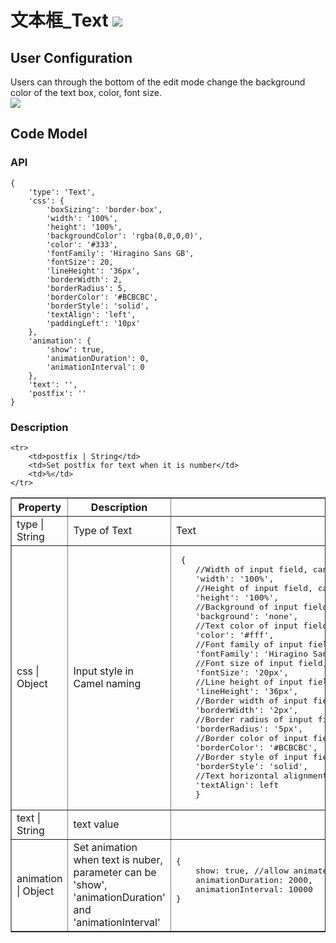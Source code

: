 # 文本框\_Text ![](/assets/text.png)
## User Configuration  
Users can through the bottom of the edit mode change the background color of the text box, color, font size.  
![](/assets/textUser.jpg)

## Code Model 

### API

```
{
	'type': 'Text',
	'css': {
		'boxSizing': 'border-box',
		'width': '100%',
		'height': '100%',
		'backgroundColor': 'rgba(0,0,0,0)',
		'color': '#333',
		'fontFamily': 'Hiragino Sans GB',
		'fontSize': 20,
		'lineHeight': '36px',
		'borderWidth': 2,
		'borderRadius': 5,
		'borderColor': '#BCBCBC',
		'borderStyle': 'solid',
		'textAlign': 'left',
		'paddingLeft': '10px'
	},
	'animation': {
		'show': true,
		'animationDuration': 0,
		'animationInterval': 0
	},
	'text': '',
	'postfix': ''
}
```

### Description

<table border="1">
    <tr>
        <th width="15%">Property</th>
        <th width="30%">Description</th>
        <th> value </th>
    </tr>
    <tr>
        <td>type | String</td>
        <td>Type of Text </td>
        <td>Text</td>
    </tr>
    <tr>
        <td>css | Object</td>
        <td> Input style in Camel naming </td>
        <td>
            <pre> {
 	//Width of input field, can be all parameters of css3 'width'
	'width': '100%',
	//Height of input field, can be all parameters of css3 'height' 
	'height': '100%',
	//Background of input field, can be all parameters of css3 'background' 
	'background': 'none',
	//Text color of input field, can be all parameters of css3 'color' 
	'color': '#fff',
	//Font family of input field, can be all parameters of css3 'font-family' 
	'fontFamily': 'Hiragino Sans GB',
	//Font size of input field, can be all parameters of css3 'font-size' 
	'fontSize': '20px',
	//Line height of input field, can be all parameters of css3 'line-height' 
	'lineHeight': '36px',
	//Border width of input field, can be all parameters of css3 'border-width' 
	'borderWidth': '2px',
	//Border radius of input field, can be all parameters of css3 'border-radius' 
	'borderRadius': '5px',
	//Border color of input field, can be all parameters of css3 'border-color' 
	'borderColor': '#BCBCBC',
	//Border style of input field, can be all parameters of css3 'border-style' 
	'borderStyle': 'solid',
	//Text horizontal alignment of input field, can be all parameters of css3 'text-align' 
	'textAlign': left
    }</pre>
        </td>
    </tr>
    <tr>
        <td>text | String</td>
        <td>text value </td>
        <td></td>
    </tr>
    <tr>
        <td>animation | Object</td>
        <td>Set animation when text is nuber, parameter can be 'show', 'animationDuration' and 'animationInterval'</td>
        <td> 
        	<pre>
{
	show: true, //allow animate
	animationDuration: 2000,
	animationInterval: 10000
}
        	</pre>
        </td>
    </tr>
    
    <tr>
        <td>postfix | String</td>
        <td>Set postfix for text when it is number</td>
        <td>%</td>
    </tr>
</table>





